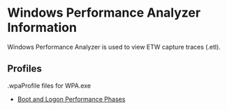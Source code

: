 # Windows Performance Analyzer Information

Windows Performance Analyzer is used to view ETW capture traces (.etl).

## Profiles

.wpaProfile files for WPA.exe

- [Boot and Logon Performance Phases](https://github.com/itoleck/WindowsPerformance/blob/main/ETW/Tools/WPT/WPA/Boot%20and%20Logon%20Performance%20Phases.md)
